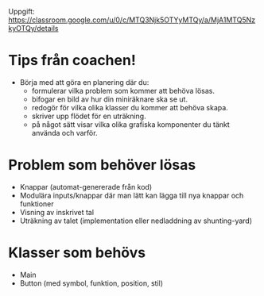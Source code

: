 Uppgift: https://classroom.google.com/u/0/c/MTQ3Njk5OTYyMTQy/a/MjA1MTQ5NzkyOTQy/details

# Tips från coachen!
* Börja med att göra en planering där du:
    -  formulerar vilka problem som kommer att behöva lösas.
    -  bifogar en bild av hur din miniräknare ska se ut.
    -  redogör för vilka olika klasser du kommer att behöva skapa.
    -  skriver upp flödet för en uträkning.
    -  på något sätt visar vilka olika grafiska komponenter du tänkt använda och varför.


# Problem som behöver lösas
* Knappar (automat-genererade från kod)
* Modulära inputs/knappar där man lätt kan lägga till nya knappar och funktioner
* Visning av inskrivet tal
* Uträkning av talet (implementation eller nedladdning av shunting-yard)

# Klasser som behövs
* Main
* Button (med symbol, funktion, position, stil)